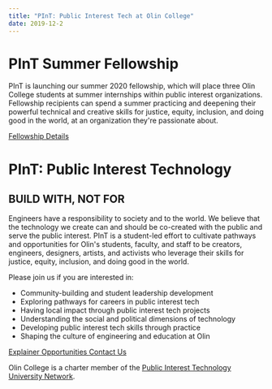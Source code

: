 ```yaml
---
title: "PInT: Public Interest Tech at Olin College"
date: 2019-12-2
---
```




# PInT Summer Fellowship

PInT is launching our summer 2020 fellowship, which will place three Olin College students at summer internships within public interest organizations. Fellowship recipients can spend a summer practicing and deepening their powerful technical and creative skills for justice, equity, inclusion, and doing good in the world, at an organization they're passionate about.

[Fellowship Details](/fellowship)</div>


# PInT: Public Interest Technology

## BUILD WITH, NOT FOR
Engineers have a responsibility to society and to the world. We believe that the technology we create can and should be co-created with the public and serve the public interest. PInT is a student-led effort to cultivate pathways and opportunities for Olin's students, faculty, and staff to be creators, engineers, designers, artists, and activists who leverage their skills for justice, equity, inclusion, and doing good in the world.

Please join us if you are interested in:

*   Community-building and student leadership development
*   Exploring pathways for careers in public interest tech
*   Having local impact through public interest tech projects
*   Understanding the social and political dimensions of technology
*   Developing public interest tech skills through practice
*   Shaping the culture of engineering and education at Olin

[Explainer ](https://docs.google.com/document/d/18TqPWYqX-RaoY391QaPW59I9bOb17OLLllcGPx2LfQg/edit)[Opportunities ](https://docs.google.com/document/d/1J7G_p2IJkhHEOqcqATpE2V3-zAbPwaeC0pZRigUgycg/edit)[Contact Us](https://forms.gle/HVonFKUoUbFDUper9)


Olin College is a charter member of the [Public Interest Technology University Network](https://www.newamerica.org/public-interest-technology/university-network/).